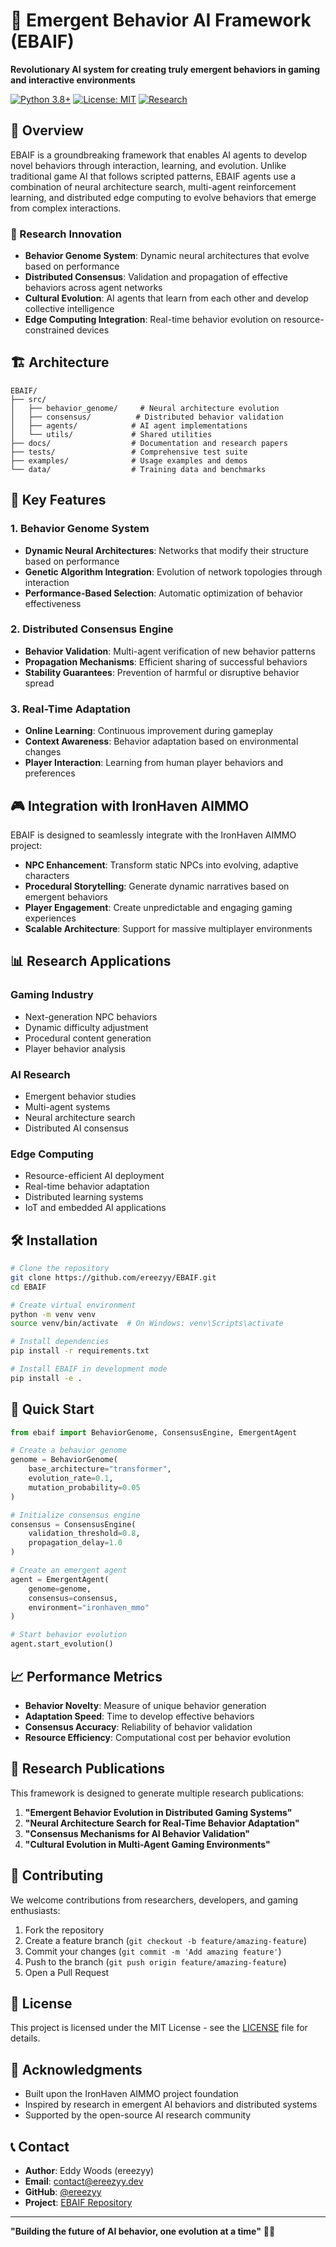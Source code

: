 # 🧬 Emergent Behavior AI Framework (EBAIF)

**Revolutionary AI system for creating truly emergent behaviors in gaming and interactive environments**

[![Python 3.8+](https://img.shields.io/badge/python-3.8+-blue.svg)](https://www.python.org/downloads/)
[![License: MIT](https://img.shields.io/badge/License-MIT-yellow.svg)](https://opensource.org/licenses/MIT)
[![Research](https://img.shields.io/badge/Research-Cutting%20Edge-red.svg)](https://github.com/ereezyy/EBAIF)

## 🎯 Overview

EBAIF is a groundbreaking framework that enables AI agents to develop novel behaviors through interaction, learning, and evolution. Unlike traditional game AI that follows scripted patterns, EBAIF agents use a combination of neural architecture search, multi-agent reinforcement learning, and distributed edge computing to evolve behaviors that emerge from complex interactions.

### 🔬 Research Innovation

- **Behavior Genome System**: Dynamic neural architectures that evolve based on performance
- **Distributed Consensus**: Validation and propagation of effective behaviors across agent networks
- **Cultural Evolution**: AI agents that learn from each other and develop collective intelligence
- **Edge Computing Integration**: Real-time behavior evolution on resource-constrained devices

## 🏗️ Architecture

```
EBAIF/
├── src/
│   ├── behavior_genome/     # Neural architecture evolution
│   ├── consensus/          # Distributed behavior validation
│   ├── agents/            # AI agent implementations
│   └── utils/             # Shared utilities
├── docs/                  # Documentation and research papers
├── tests/                 # Comprehensive test suite
├── examples/              # Usage examples and demos
└── data/                  # Training data and benchmarks
```

## 🚀 Key Features

### 1. Behavior Genome System
- **Dynamic Neural Architectures**: Networks that modify their structure based on performance
- **Genetic Algorithm Integration**: Evolution of network topologies through interaction
- **Performance-Based Selection**: Automatic optimization of behavior effectiveness

### 2. Distributed Consensus Engine
- **Behavior Validation**: Multi-agent verification of new behavior patterns
- **Propagation Mechanisms**: Efficient sharing of successful behaviors
- **Stability Guarantees**: Prevention of harmful or disruptive behavior spread

### 3. Real-Time Adaptation
- **Online Learning**: Continuous improvement during gameplay
- **Context Awareness**: Behavior adaptation based on environmental changes
- **Player Interaction**: Learning from human player behaviors and preferences

## 🎮 Integration with IronHaven AIMMO

EBAIF is designed to seamlessly integrate with the IronHaven AIMMO project:

- **NPC Enhancement**: Transform static NPCs into evolving, adaptive characters
- **Procedural Storytelling**: Generate dynamic narratives based on emergent behaviors
- **Player Engagement**: Create unpredictable and engaging gaming experiences
- **Scalable Architecture**: Support for massive multiplayer environments

## 📊 Research Applications

### Gaming Industry
- Next-generation NPC behaviors
- Dynamic difficulty adjustment
- Procedural content generation
- Player behavior analysis

### AI Research
- Emergent behavior studies
- Multi-agent systems
- Neural architecture search
- Distributed AI consensus

### Edge Computing
- Resource-efficient AI deployment
- Real-time behavior adaptation
- Distributed learning systems
- IoT and embedded AI applications

## 🛠️ Installation

```bash
# Clone the repository
git clone https://github.com/ereezyy/EBAIF.git
cd EBAIF

# Create virtual environment
python -m venv venv
source venv/bin/activate  # On Windows: venv\Scripts\activate

# Install dependencies
pip install -r requirements.txt

# Install EBAIF in development mode
pip install -e .
```

## 🎯 Quick Start

```python
from ebaif import BehaviorGenome, ConsensusEngine, EmergentAgent

# Create a behavior genome
genome = BehaviorGenome(
    base_architecture="transformer",
    evolution_rate=0.1,
    mutation_probability=0.05
)

# Initialize consensus engine
consensus = ConsensusEngine(
    validation_threshold=0.8,
    propagation_delay=1.0
)

# Create an emergent agent
agent = EmergentAgent(
    genome=genome,
    consensus=consensus,
    environment="ironhaven_mmo"
)

# Start behavior evolution
agent.start_evolution()
```

## 📈 Performance Metrics

- **Behavior Novelty**: Measure of unique behavior generation
- **Adaptation Speed**: Time to develop effective behaviors
- **Consensus Accuracy**: Reliability of behavior validation
- **Resource Efficiency**: Computational cost per behavior evolution

## 🔬 Research Publications

This framework is designed to generate multiple research publications:

1. **"Emergent Behavior Evolution in Distributed Gaming Systems"**
2. **"Neural Architecture Search for Real-Time Behavior Adaptation"**
3. **"Consensus Mechanisms for AI Behavior Validation"**
4. **"Cultural Evolution in Multi-Agent Gaming Environments"**

## 🤝 Contributing

We welcome contributions from researchers, developers, and gaming enthusiasts:

1. Fork the repository
2. Create a feature branch (`git checkout -b feature/amazing-feature`)
3. Commit your changes (`git commit -m 'Add amazing feature'`)
4. Push to the branch (`git push origin feature/amazing-feature`)
5. Open a Pull Request

## 📄 License

This project is licensed under the MIT License - see the [LICENSE](LICENSE) file for details.

## 🙏 Acknowledgments

- Built upon the IronHaven AIMMO project foundation
- Inspired by research in emergent AI behaviors and distributed systems
- Supported by the open-source AI research community

## 📞 Contact

- **Author**: Eddy Woods (ereezyy)
- **Email**: contact@ereezyy.dev
- **GitHub**: [@ereezyy](https://github.com/ereezyy)
- **Project**: [EBAIF Repository](https://github.com/ereezyy/EBAIF)

---

**"Building the future of AI behavior, one evolution at a time"** 🧬🚀

